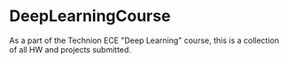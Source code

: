 # DeepLearningCourse
As a part of the Technion ECE "Deep Learning" course, this is a collection of all HW and projects submitted.
